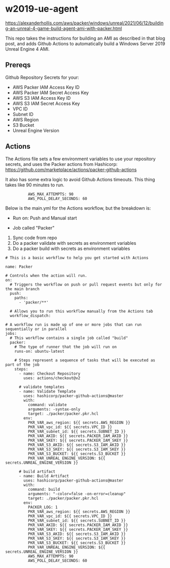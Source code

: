 # w2019-ue-agent

<https://alexanderhollis.com/aws/packer/windows/unreal/2021/06/12/building-an-unreal-4-game-build-agent-ami-with-packer.html>

This repo takes the instructions for building an AMI as described in that blog post, and adds Github Actions to automatically build a Windows Server 2019 Unreal Engine 4 AMI.

## Prereqs

Github Repository Secrets for your: 
* AWS Packer IAM Access Key ID
* AWS Packer IAM Secret Access Key
* AWS S3 IAM Access Key ID
* AWS S3 IAM Secret Access Key
* VPC ID
* Subnet ID
* AWS Region
* S3 Bucket
* Unreal Engine Version

## Actions

The Actions file sets a few environment variables to use your repository secrets, and uses the Packer actions from Hashicorp: <https://github.com/marketplace/actions/packer-github-actions>

It also has some extra logic to avoid Github Actions timeouts. This thing takes like 90 minutes to run.

```
          AWS_MAX_ATTEMPTS: 90
          AWS_POLL_DELAY_SECONDS: 60
```

Below is the main.yml for the Actions workflow, but the breakdown is:

- Run on: Push and Manual start

- Job called "Packer"

1. Sync code from repo
2. Do a packer validate with secrets as environment variables
3. Do a packer build with secrets as environment variables

```
# This is a basic workflow to help you get started with Actions

name: Packer

# Controls when the action will run. 
on:
  # Triggers the workflow on push or pull request events but only for the main branch
  push:
    paths:
      - 'packer/**'

  # Allows you to run this workflow manually from the Actions tab
  workflow_dispatch:

# A workflow run is made up of one or more jobs that can run sequentially or in parallel
jobs:
  # This workflow contains a single job called "build"
  packer:
    # The type of runner that the job will run on
    runs-on: ubuntu-latest

    # Steps represent a sequence of tasks that will be executed as part of the job
    steps:
      - name: Checkout Repository
        uses: actions/checkout@v2

      # validate templates
      - name: Validate Template
        uses: hashicorp/packer-github-actions@master
        with:
          command: validate
          arguments: -syntax-only
          target: ./packer/packer.pkr.hcl
        env:
          PKR_VAR_aws_region: ${{ secrets.AWS_REGION }}
          PKR_VAR_vpc_id: ${{ secrets.VPC_ID }}
          PKR_VAR_subnet_id: ${{ secrets.SUBNET_ID }}
          PKR_VAR_AKID: ${{ secrets.PACKER_IAM_AKID }}
          PKR_VAR_SKEY: ${{ secrets.PACKER_IAM_SKEY }}
          PKR_VAR_S3_AKID: ${{ secrets.S3_IAM_AKID }}
          PKR_VAR_S3_SKEY: ${{ secrets.S3_IAM_SKEY }}
          PKR_VAR_S3_BUCKET: ${{ secrets.S3_BUCKET }}
          PKR_VAR_UNREAL_ENGINE_VERSION: ${{ secrets.UNREAL_ENGINE_VERSION }}

      # build artifact
      - name: Build Artifact
        uses: hashicorp/packer-github-actions@master
        with:
          command: build
          arguments: "-color=false -on-error=cleanup"
          target: ./packer/packer.pkr.hcl
        env:
          PACKER_LOG: 1
          PKR_VAR_aws_region: ${{ secrets.AWS_REGION }}
          PKR_VAR_vpc_id: ${{ secrets.VPC_ID }}
          PKR_VAR_subnet_id: ${{ secrets.SUBNET_ID }}
          PKR_VAR_AKID: ${{ secrets.PACKER_IAM_AKID }}
          PKR_VAR_SKEY: ${{ secrets.PACKER_IAM_SKEY }}
          PKR_VAR_S3_AKID: ${{ secrets.S3_IAM_AKID }}
          PKR_VAR_S3_SKEY: ${{ secrets.S3_IAM_SKEY }}
          PKR_VAR_S3_BUCKET: ${{ secrets.S3_BUCKET }}
          PKR_VAR_UNREAL_ENGINE_VERSION: ${{ secrets.UNREAL_ENGINE_VERSION }}
          AWS_MAX_ATTEMPTS: 90
          AWS_POLL_DELAY_SECONDS: 60
```